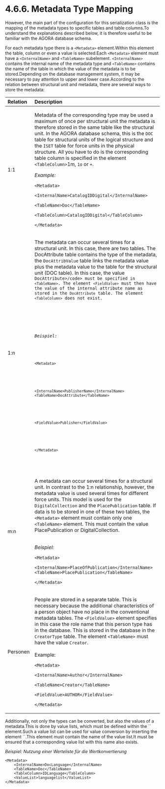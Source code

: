 # 4.6.6. Metadata Type Mapping

However, the main part of the configuration for this serialization class is the mapping of the metadata types to specific tables and table columns.To understand the explanations described below, it is therefore useful to be familiar with the AGORA database schema.

For each metadata type there is a `<Metadata>` element.Within this element the table, column or even a value is selected.Each `<Metadata>` element must have a `<InternalName>` and `<TableName>` subelement. `<InternalName>` contains the internal name of the metadata type and `<TableName>` contains the name of the table in which the value of the metadata is to be stored.Depending on the database management system, it may be necessary to pay attention to upper and lower case.According to the relation between structural unit and metadata, there are several ways to store the metadata:

<table>
  <thead>
    <tr>
      <th style="text-align:left">Relation</th>
      <th style="text-align:left">Description</th>
    </tr>
  </thead>
  <tbody>
    <tr>
      <td style="text-align:left">1:1</td>
      <td style="text-align:left">
        <p>Metadata of the corresponding type may be used a maximum of once per structural unit the metadata is therefore stored in the same table like the structural unit. In the AGORA database schema, this is the <code>DOC</code> table for structural units of the logical structure and the <code>ISET</code> table for force units in the physical structure. All you have to do is the corresponding table column is specified in the element <code>&lt;TableColumn&gt;</code will be. However, it should be noted that the corresponding relation between Structure type and metadata in the rule set (num attribute) is set to <code>1m</code>, <code>1o</code> or <code>+</code>.</p>
        <p></p>
        <p><em>Example:</em>
        </p>
        <p><code>&lt;Metadata&gt;</code>
        </p>
        <p><code>&lt;InternalName&gt;CatalogIDDigital&lt;/InternalName&gt;</code>
        </p>
        <p><code>&lt;TableName&gt;Doc&lt;/TableName&gt;</code>
        </p>
        <p><code>&lt;TableColumn&gt;CatalogIDDigital&lt;/TableColumn&gt;</code>
        </p>
        <p><code>&lt;/Metadata&gt;</code>
        </p>
      </td>
    </tr>
    <tr>
      <td style="text-align:left">1:n</td>
      <td style="text-align:left">
        <p>The metadata can occur several times for a structural unit. In this case, there are two tables. The DocAttribute table contains the type of the metadata, the <code>DocAttribValue</code> table links the metadata value plus the metadata value to the table for the structural unit (DOC table). In this case, the value <code>DocAttribute>/code> must be specified in <code>&lt;TableName&gt;</code>. The element <code>&lt;FieldValue&gt;</code> must then have the value of the internal attribute name as stored in the <code>DocAttribute</code> table. The element <code>&lt;TableColumn&gt;</code> does not exist.</p>
        <p></p>
        <p><em>Beispiel:</em>
        </p>
        <p><code>&lt;Metadata&gt;</code>
        </p>
        <p><code>&lt;InternalName&gt;PublisherName&lt;/InternalName&gt; &lt;TableName&gt;DocAttribute&lt;/TableName&gt;</code>
        </p>
        <p><code>&lt;FieldValue&gt;Publisher&lt;/FieldValue&gt;</code>
        </p>
        <p><code>&lt;/Metadata&gt;</code>
        </p>
      </td>
    </tr>
    <tr>
      <td style="text-align:left">m:n</td>
      <td style="text-align:left">
        <p>A metadata can occur several times for a structural unit. In contrast to the 1:n relationship, however, the metadata value is used several times for different force units. This model is used for the <code>DigitalCollection</code> and the <code>PlacePublication</code> table. If data is to be stored in one of these two tables, the <code>&lt;Metadata&gt;</code> element must contain only one <code>&lt;TableName&gt;</code> element. This must contain the value PlacePublication or DigitalCollection.</p>
        <p>
          <br /> <em>Beispiel:</em>
        </p>
        <p><code>&lt;Metadata&gt;</code>
        </p>
        <p><code>&lt;InternalName&gt;PlaceOfPublication&lt;/InternalName&gt; &lt;TableName&gt;PlacePublication&lt;/TableName&gt;</code>
        </p>
        <p><code>&lt;/Metadata&gt;</code>
        </p>
      </td>
    </tr>
    <tr>
      <td style="text-align:left">Personen</td>
      <td style="text-align:left">
        <p>People are stored in a separate table. This is necessary because the additional characteristics of a person object have no place in the conventional metadata tables. The <code>&lt;FieldValue&gt;</code> element specifies in this case the role name that this person type has in the database. This is stored in the database in the <code>CreatorType</code> table. The element <code>&lt;TableName&gt;</code> must have the value <code>Creator</code>.
          <br />
          <br />Example:</p>
        <p><code>&lt;Metadata&gt;</code>
        </p>
        <p><code>&lt;InternalName&gt;Author&lt;/InternalName&gt;</code>
        </p>
        <p><code>&lt;TableName&gt;Creator&lt;/TableName&gt;</code>
        </p>
        <p><code>&lt;FieldValue&gt;AUTHOR&lt;/FieldValue&gt;</code>
        </p>
        <p><code>&lt;/Metadata&gt;</code>
        </p>
      </td>
    </tr>
  </tbody>
</table>Additionally, not only the types can be converted, but also the values of a metadata.This is done by value lists, which must be defined within the `<AGORADATABASE>` element.Such a value list can be used for value conversion by inserting the element `<ValueList>`.This element must contain the name of the value list.It must be ensured that a corresponding value list with this name also exists.

_Beispiel: Nutzung einer Werteliste für die Wertkonvertierung_

```markup
<Metadata>
    <InternalName>DocLanguage</InternalName>
    <TableName>Doc</TableName>
    <TableColumn>IDLanguage</TableColumn>
    <ValueList>languagelist</ValueList>
</Metadata>
```

